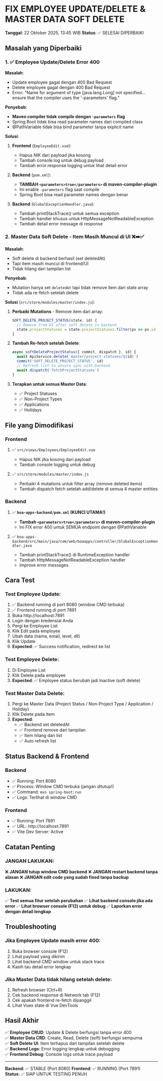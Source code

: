 # FIX EMPLOYEE UPDATE/DELETE & MASTER DATA SOFT DELETE

**Tanggal**: 22 Oktober 2025, 13:45 WIB
**Status**: ✅ SELESAI DIPERBAIKI

## Masalah yang Diperbaiki

### 1. ✅ Employee Update/Delete Error 400
**Masalah**: 
- Update employee gagal dengan 400 Bad Request
- Delete employee gagal dengan 400 Bad Request
- Error: "Name for argument of type [java.lang.Long] not specified... ensure that the compiler uses the '-parameters' flag."

**Penyebab**:
- **Maven compiler tidak compile dengan `-parameters` flag**
- Spring Boot tidak bisa read parameter names dari compiled class
- @PathVariable tidak bisa bind parameter tanpa explicit name

**Solusi**:
1. **Frontend** (`EmployeeEdit.vue`):
   - Hapus NIK dari payload jika kosong
   - Tambah console.log untuk debug payload
   - Tambah error.response logging untuk lihat detail error

2. **Backend** (`pom.xml`):
   - **TAMBAH `<parameters>true</parameters>` di maven-compiler-plugin**
   - Ini enable `-parameters` flag saat compile
   - Spring Boot bisa read parameter names dengan benar

3. **Backend** (`GlobalExceptionHandler.java`):
   - Tambah printStackTrace() untuk semua exception
   - Tambah handler khusus untuk HttpMessageNotReadableException
   - Tambah detail error message di response

### 2. Master Data Soft Delete - Item Masih Muncul di UI ❌➡️✅
**Masalah**:
- Soft delete di backend berhasil (set deletedAt)
- Tapi item masih muncul di frontend/UI
- Tidak hilang dari tampilan list

**Penyebab**:
- Mutation hanya set `deletedAt` tapi tidak remove item dari state array
- Tidak ada re-fetch setelah delete

**Solusi** (`src/store/modules/master/index.js`):
1. **Perbaiki Mutations** - Remove item dari array:
   ```javascript
   SOFT_DELETE_PROJECT_STATUS(state, id) {
     // Remove from UI after soft delete in backend
     state.projectStatuses = state.projectStatuses.filter(ps => ps.id !== id)
   }
   ```

2. **Tambah Re-fetch setelah Delete**:
   ```javascript
   async softDeleteProjectStatus({ commit, dispatch }, id) {
     await ApiService.delete(`master/project-statuses/${id}`)
     commit('SOFT_DELETE_PROJECT_STATUS', id)
     // Refresh list to ensure sync with backend
     await dispatch('fetchProjectStatuses')
   }
   ```

3. **Terapkan untuk semua Master Data**:
   - ✅ Project Statuses
   - ✅ Non-Project Types  
   - ✅ Applications
   - ✅ Holidays

## File yang Dimodifikasi

### Frontend
1. ✅ `src/views/Employees/EmployeeEdit.vue`
   - Hapus NIK jika kosong dari payload
   - Tambah console logging untuk debug

2. ✅ `src/store/modules/master/index.js`
   - Perbaiki 4 mutations untuk filter array (remove deleted items)
   - Tambah dispatch fetch setelah add/delete di semua 4 master entities

### Backend
1. ✅ **`boa-apps-backend/pom.xml` (KUNCI UTAMA!)**
   - **Tambah `<parameters>true</parameters>` di maven-compiler-plugin**
   - Ini FIX error 400 untuk SEMUA endpoint dengan @PathVariable

2. ✅ `boa-apps-backend/src/main/java/com/web/boaapps/controller/GlobalExceptionHandler.java`
   - Tambah printStackTrace() di RuntimeException handler
   - Tambah HttpMessageNotReadableException handler
   - Improve error messages

## Cara Test

### Test Employee Update:
1. ✅ Backend running di port 8080 (window CMD terbuka)
2. ✅ Frontend running di port 7891
3. Buka http://localhost:7891
4. Login dengan kredensial Anda
5. Pergi ke Employee List
6. Klik Edit pada employee
7. Ubah data (nama, email, level, dll)
8. Klik Update
9. **Expected**: ✅ Success notification, redirect ke list

### Test Employee Delete:
1. Di Employee List
2. Klik Delete pada employee
3. **Expected**: ✅ Employee status berubah jadi Inactive (soft delete)

### Test Master Data Delete:
1. Pergi ke Master Data (Project Status / Non-Project Type / Application / Holiday)
2. Klik Delete pada item
3. **Expected**: 
   - ✅ Backend set deletedAt
   - ✅ Frontend remove dari tampilan
   - ✅ Item hilang dari list
   - ✅ Auto refresh list

## Status Backend & Frontend

### Backend
- ✅ Running: Port 8080
- ✅ Process: Window CMD terbuka (jangan ditutup!)
- ✅ Command: `mvn spring-boot:run`
- ✅ Logs: Terlihat di window CMD

### Frontend  
- ✅ Running: Port 7891
- ✅ URL: http://localhost:7891
- ✅ Vite Dev Server: Active

## Catatan Penting

### JANGAN LAKUKAN:
❌ **JANGAN tutup window CMD backend**
❌ **JANGAN restart backend tanpa alasan**
❌ **JANGAN edit code yang sudah fixed tanpa backup**

### LAKUKAN:
✅ **Test semua fitur setelah perubahan**
✅ **Lihat backend console jika ada error**
✅ **Lihat browser console (F12) untuk debug**
✅ **Laporkan error dengan detail lengkap**

## Troubleshooting

### Jika Employee Update masih error 400:
1. Buka browser console (F12)
2. Lihat payload yang dikirim
3. Lihat backend CMD window untuk stack trace
4. Kasih tau detail error lengkap

### Jika Master Data tidak hilang setelah delete:
1. Refresh browser (Ctrl+R)
2. Cek backend response di Network tab (F12)
3. Cek apakah frontend re-fetch dipanggil
4. Lihat Vuex state di Vue DevTools

## Hasil Akhir

✅ **Employee CRUD**: Update & Delete berfungsi tanpa error 400  
✅ **Master Data CRD**: Create, Read, Delete (soft) berfungsi sempurna  
✅ **Soft Delete UI**: Item terhapus dari tampilan setelah delete  
✅ **Backend Logs**: Error logging lengkap untuk debugging  
✅ **Frontend Debug**: Console logs untuk trace payload

---

**Backend**: ✅ STABLE (Port 8080)
**Frontend**: ✅ RUNNING (Port 7891)  
**Status**: ✅ SIAP UNTUK TESTING PENUH
